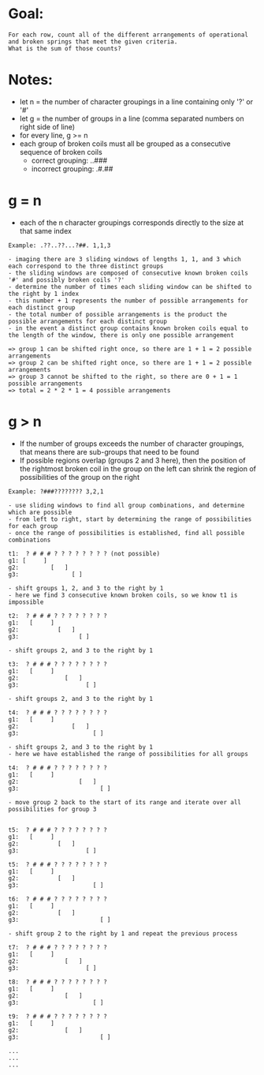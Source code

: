 # Goal:
```
For each row, count all of the different arrangements of operational and broken springs that meet the given criteria. 
What is the sum of those counts?
```

# Notes:
- let n = the number of character groupings in a line containing only '?' or '#'
- let g = the number of groups in a line (comma separated numbers on right side of line)
- for every line, g >= n
- each group of broken coils must all be grouped as a consecutive sequence of broken coils
    - correct grouping:   ..###
    - incorrect grouping: .#.##

# g = n
- each of the n character groupings corresponds directly to the size at that same index
```
Example: .??..??...?##. 1,1,3

- imaging there are 3 sliding windows of lengths 1, 1, and 3 which each correspond to the three distinct groups
- the sliding windows are composed of consecutive known broken coils '#' and possibly broken coils '?'
- determine the number of times each sliding window can be shifted to the right by 1 index
- this number + 1 represents the number of possible arrangements for each distinct group
- the total number of possible arrangements is the product the possible arrangements for each distinct group
- in the event a distinct group contains known broken coils equal to the length of the window, there is only one possible arrangement

=> group 1 can be shifted right once, so there are 1 + 1 = 2 possible arrangements
=> group 2 can be shifted right once, so there are 1 + 1 = 2 possible arrangements
=> group 3 cannot be shifted to the right, so there are 0 + 1 = 1 possible arrangements
=> total = 2 * 2 * 1 = 4 possible arrangements
```

# g > n
- If the number of groups exceeds the number of character groupings, that means there are sub-groups that need to be found
- If possible regions overlap (groups 2 and 3 here), then the position of the rightmost broken coil in the group on the left can shrink the region of possibilities of the group on the right
```
Example: ?###???????? 3,2,1

- use sliding windows to find all group combinations, and determine which are possible
- from left to right, start by determining the range of possibilities for each group
- once the range of possibilities is established, find all possible combinations

t1:  ? # # # ? ? ? ? ? ? ? ? (not possible)
g1: [     ]
g2:         [   ]
g3:               [ ]

- shift groups 1, 2, and 3 to the right by 1
- here we find 3 consecutive known broken coils, so we know t1 is impossible

t2:  ? # # # ? ? ? ? ? ? ? ?
g1:   [     ]
g2:           [   ]
g3:                 [ ]

- shift groups 2, and 3 to the right by 1

t3:  ? # # # ? ? ? ? ? ? ? ?
g1:   [     ]
g2:             [   ]
g3:                   [ ]

- shift groups 2, and 3 to the right by 1

t4:  ? # # # ? ? ? ? ? ? ? ?
g1:   [     ]
g2:               [   ]
g3:                     [ ]

- shift groups 2, and 3 to the right by 1
- here we have established the range of possibilities for all groups

t4:  ? # # # ? ? ? ? ? ? ? ?
g1:   [     ]
g2:                 [   ]
g3:                       [ ]

- move group 2 back to the start of its range and iterate over all possibilities for group 3 


t5:  ? # # # ? ? ? ? ? ? ? ?
g1:   [     ]
g2:           [   ]
g3:                   [ ]

t5:  ? # # # ? ? ? ? ? ? ? ?
g1:   [     ]
g2:           [   ]
g3:                     [ ]

t6:  ? # # # ? ? ? ? ? ? ? ?
g1:   [     ]
g2:           [   ]
g3:                       [ ]

- shift group 2 to the right by 1 and repeat the previous process

t7:  ? # # # ? ? ? ? ? ? ? ?
g1:   [     ]
g2:             [   ]
g3:                   [ ]

t8:  ? # # # ? ? ? ? ? ? ? ?
g1:   [     ]
g2:             [   ]
g3:                     [ ]

t9:  ? # # # ? ? ? ? ? ? ? ?
g1:   [     ]
g2:             [   ]
g3:                       [ ]

...
...
...
```
